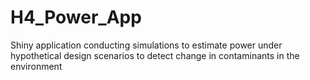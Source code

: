 # H4_Power_App
Shiny application conducting simulations to estimate power under hypothetical design scenarios to detect change in contaminants in the environment
